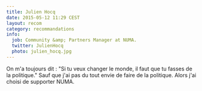 ```yaml
---
title: Julien Hocq
date: 2015-05-12 11:29 CEST
layout: recom
category: recommandations
info:
  job: Community &amp; Partners Manager at NUMA.
  twitter: JulienHocq
  photo: julien_hocq.jpg
---
```


On m'a toujours dit : "Si tu veux changer le monde, il faut que tu fasses de la politique." Sauf que j'ai pas du tout envie de faire de la politique. Alors j'ai choisi de supporter NUMA. 